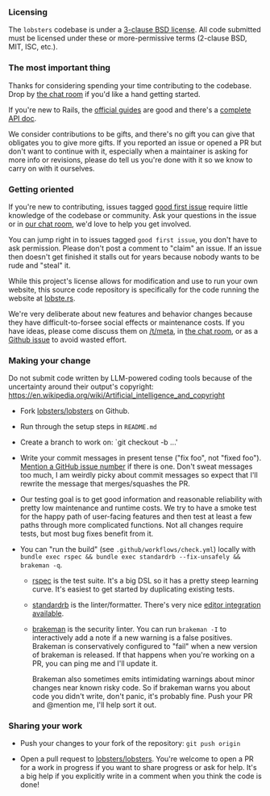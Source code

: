 ### Licensing

The `lobsters` codebase is under a [3-clause BSD
license](https://github.com/lobsters/lobsters/blob/master/LICENSE).  All code
submitted must be licensed under these or more-permissive terms (2-clause BSD,
MIT, ISC, etc.).

### The most important thing

Thanks for considering spending your time contributing to the codebase.
Drop by [the chat room](https://lobste.rs/chat) if you'd like a hand getting started.

If you're new to Rails, the [official guides](https://guides.rubyonrails.org/) are good
and there's a [complete API doc](https://api.rubyonrails.org/).

We consider contributions to be gifts, and there's no gift you can give that obligates you to give more gifts.
If you reported an issue or opened a PR but don't want to continue with it, especially when a maintainer is asking for more info or revisions, please do tell us you're done with it so we know to carry on with it ourselves.

### Getting oriented

If you're new to contributing, issues tagged [good first issue](https://github.com/lobsters/lobsters/issues?q=is%3Aissue+is%3Aopen+label%3A%22good+first+issue%22)
require little knowledge of the codebase or community.
Ask your questions in the issue or in [our chat room](https://lobste.rs/chat), we'd love to help you get involved.

You can jump right in to issues tagged `good first issue`, you don't have to ask permission.
Please don't post a comment to "claim" an issue.
If an issue then doesn't get finished it stalls out for years because nobody wants to be rude and "steal" it.

While this project's license allows for modification and use to run your own website,
this source code repository is specifically for the code running the website at [lobste.rs](https://lobste.rs/).

We're very deliberate about new features and behavior changes because they have difficult-to-forsee social effects or maintenance costs.
If you have ideas, please come discuss them on [/t/meta](https://lobste.rs/t/meta),
in [the chat room](https://lobste.rs/chat),
or as a [Github issue](https://github.com/lobsters/lobsters/issues) to avoid wasted effort.

### Making your change

Do not submit code written by LLM-powered coding tools because of the uncertainty around their output's copyright: 
https://en.wikipedia.org/wiki/Artificial_intelligence_and_copyright

* Fork [lobsters/lobsters](https://github.com/lobsters/lobsters) on Github.

* Run through the setup steps in `README.md`

* Create a branch to work on: `git checkout -b ...'

* Write your commit messages in present tense ("fix foo", not "fixed foo").
  [Mention a GitHub issue number](https://docs.github.com/en/get-started/writing-on-github/working-with-advanced-formatting/using-keywords-in-issues-and-pull-requests) if there is one.
  Don't sweat messages too much, I am weirdly picky about commit messages so expect that I'll rewrite the message that merges/squashes the PR.

* Our testing goal is to get good information and reasonable reliability with pretty low maintenance and runtime costs.
  We try to have a smoke test for the happy path of user-facing features and then test at least a few paths through more complicated functions.
  Not all changes require tests, but most bug fixes benefit from it.

* You can "run the build" (see `.github/workflows/check.yml`) locally with
  `bundle exec rspec && bundle exec standardrb --fix-unsafely && brakeman -q`.

  * [rspec](https://rspec.info/documentation) is the test suite.
    It's a big DSL so it has a pretty steep learning curve.
    It's easiest to get started by duplicating existing tests.
  * [standardrb](https://github.com/standardrb/standard) is the linter/formatter.
    There's very nice [editor integration available](https://github.com/standardrb/standard#user-content-editor-support).
  * [brakeman](https://brakemanscanner.org/) is the security linter.
    You can run `brakeman -I` to interactively add a note if a new warning is a false positives.
    Brakeman is conservatively configured to "fail" when a new version of brakeman is released.
    If that happens when you're working on a PR, you can ping me and I'll update it.

    Brakeman also sometimes emits intimidating warnings about minor changes near known risky code.
    So if brakeman warns you about code you didn't write, don't panic, it's probably fine.
    Push your PR and @mention me, I'll help sort it out.

### Sharing your work

* Push your changes to your fork of the repository: `git push origin`

* Open a pull request to [lobsters/lobsters](https://github.com/lobsters/lobsters).
  You're welcome to open a PR for a work in progress if you want to share progress or ask for help.
  It's a big help if you explicitly write in a comment when you think the code is done!
